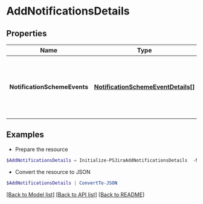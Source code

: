 # AddNotificationsDetails
## Properties

Name | Type | Description | Notes
------------ | ------------- | ------------- | -------------
**NotificationSchemeEvents** | [**NotificationSchemeEventDetails[]**](NotificationSchemeEventDetails.md) | The list of notifications which should be added to the notification scheme. | 

## Examples

- Prepare the resource
```powershell
$AddNotificationsDetails = Initialize-PSJiraAddNotificationsDetails  -NotificationSchemeEvents null
```

- Convert the resource to JSON
```powershell
$AddNotificationsDetails | ConvertTo-JSON
```

[[Back to Model list]](../README.md#documentation-for-models) [[Back to API list]](../README.md#documentation-for-api-endpoints) [[Back to README]](../README.md)


